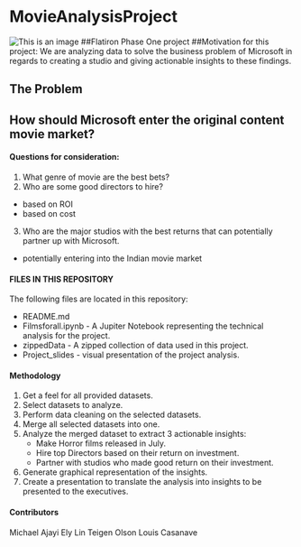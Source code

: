 # MovieAnalysisProject
![This is an image](https://logos-world.net/wp-content/uploads/2020/09/Microsoft-Logo.png)
##Flatiron Phase One project 
##Motivation for this project:
We are analyzing data to solve the business problem of Microsoft in regards to creating a studio and giving actionable insights to these findings. 

## The Problem

## How should Microsoft enter the original content movie market?

#### Questions for consideration:
1. What genre of movie are the best bets?
2. Who are some good directors to hire?
* based on ROI
* based on cost
3. Who are the major studios with the best returns that can potentially partner up with Microsoft.
* potentially entering into the Indian movie market 

#### FILES IN THIS REPOSITORY
The following files are located in this repository:
- README.md
- Filmsforall.ipynb - A Jupiter Notebook representing the technical analysis for the project.
- zippedData - A zipped collection of data used in this project.
- Project_slides - visual presentation of the project analysis. 

#### Methodology 
1. Get a feel for all provided datasets.
2. Select datasets to analyze.
3. Perform data cleaning on the selected datasets.
4. Merge all selected datasets into one.
5. Analyze the merged dataset to extract 3 actionable insights:
    * Make Horror films released in July.
    * Hire top Directors based on their return on investment.
    * Partner with studios who made good return on their investment. 
6. Generate graphical representation of the insights.
7. Create a presentation to translate the analysis into insights to be presented to the executives.

#### Contributors
Michael Ajayi
Ely Lin
Teigen Olson
Louis Casanave 
